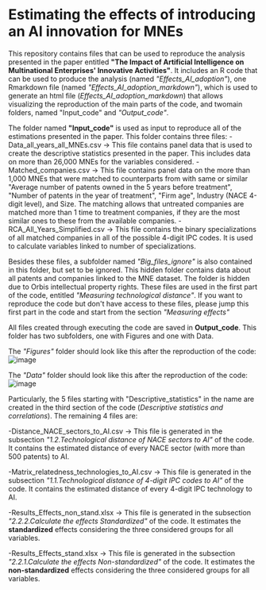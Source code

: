 # Estimating the effects of introducing an AI innovation for MNEs

This repository contains files that can be used to reproduce the analysis presented in the paper entitled **"The Impact of Artificial Intelligence on Multinational Enterprises' Innovative Activities"**. It includes an R code that can be used to produce the analysis (named *"Effects_AI_adoption"*), one Rmarkdown file (named *"Effects_AI_adoption_markdown"*), which is used to generate an html file (*Effects_AI_adoption_markdown*) that allows visualizing the reproduction of the main parts of the code, and twomain folders, named "Input_code" and *"Output_code"*.

The folder named **"Input_code"** is used as input to reproduce all of the estimations presented in the paper. This folder contains three files:
  -Data_all_years_all_MNEs.csv → This file contains panel data that is used to create the descriptive statistics presented in the paper. This includes data on more than 26,000 MNEs for the variables considered.
  -Matched_companies.csv → This file contains panel data on the more than 1,000 MNEs that were matched to counterparts from with same or similar "Average number of patents owned in the 5 years before treatment", "Number of patents in the year of treatment",   "Firm age", Industry (NACE 4-digit level), and Size. The matching allows that untreated companies are matched more than 1 time to treatment companies, if they are the most similar ones to these from the available companies.
  -RCA_All_Years_Simplified.csv → This file contains the binary specializations of all matched companies in all of the possible 4-digit IPC codes. It is used to calculate variables linked to number of specializations.

Besides these files, a subfolder named *"Big_files_ignore"* is also contained in this folder, but set to be ignored. This hidden folder contains data about all patents and companies linked to the MNE dataset. The folder is hidden due to Orbis intellectual property rights. These files are used in the first part of the code, entitled *"Measuring technological distance"*. If you want to reproduce the code but don't have access to these files, please jump this first part in the code and start from the section *"Measuring effects"*

All files created through executing the code are saved in **Output_code**. This folder has two subfolders, one with Figures and one with Data. 

The *"Figures"* folder should look like this after the reproduction of the code:
![image](https://github.com/user-attachments/assets/31561c8e-ab31-4ae4-beff-047670b88623)


The *"Data"* folder should look like this after the reproduction of the code: 
![image](https://github.com/user-attachments/assets/f363b4e5-2d4b-443e-aed9-81b5c3c662d1)

Particularly, the 5 files starting with "Descriptive_statistics" in the name are created in the third section of the code (*Descriptive statistics and correlations*). The remaining 4 files are:

  -Distance_NACE_sectors_to_AI.csv → This file is generated in the subsection *"1.2.Technological distance of NACE sectors to AI"* of the code. It contains the estimated distance of every NACE sector (with more than 500 patents) to AI.
  
  -Matrix_relatedness_technologies_to_AI.csv → This file is generated in the subsection *"1.1.Technological distance of 4-digit IPC codes to AI"* of the code. It contains the estimated distance of every 4-digit IPC technology to AI.
  
  -Results_Effects_non_stand.xlsx → This file is generated in the subsection *"2.2.2.Calculate the effects Standardized"* of the code. It estimates the **standardized** effects considering the three considered groups for all variables.
  
  -Results_Effects_stand.xlsx → This file is generated in the subsection *"2.2.1.Calculate the effects Non-standardized"* of the code. It estimates the **non-standardized** effects considering the three considered groups for all variables.


